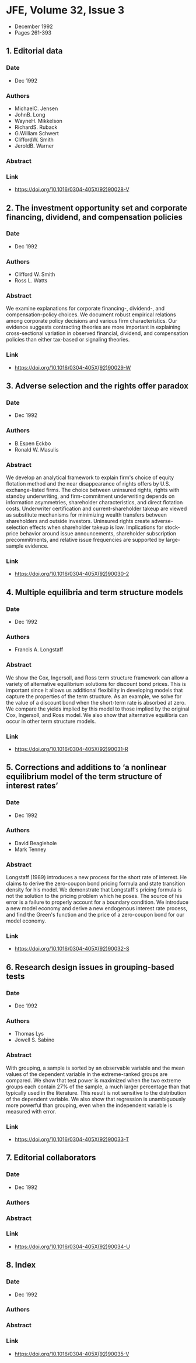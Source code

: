 # JFE, Volume 32, Issue 3
- December 1992
- Pages 261-393

## 1. Editorial data
### Date
- Dec 1992
### Authors
- MichaelC. Jensen
- JohnB. Long
- WayneH. Mikkelson
- RichardS. Ruback
- G.William Schwert
- CliffordW. Smith
- JeroldB. Warner
### Abstract

### Link
- https://doi.org/10.1016/0304-405X(92)90028-V

## 2. The investment opportunity set and corporate financing, dividend, and compensation policies
### Date
- Dec 1992
### Authors
- Clifford W. Smith
- Ross L. Watts
### Abstract
We examine explanations for corporate financing-, dividend-, and compensation-policy choices. We document robust empirical relations among corporate policy decisions and various firm characteristics. Our evidence suggests contracting theories are more important in explaining cross-sectional variation in observed financial, dividend, and compensation policies than either tax-based or signaling theories.
### Link
- https://doi.org/10.1016/0304-405X(92)90029-W

## 3. Adverse selection and the rights offer paradox
### Date
- Dec 1992
### Authors
- B.Espen Eckbo
- Ronald W. Masulis
### Abstract
We develop an analytical framework to explain firm's choice of equity flotation method and the near disappearance of rights offers by U.S. exchange-listed firms. The choice between uninsured rights, rights with standby underwriting, and firm-commitment underwriting depends on information asymmetries, shareholder characteristics, and direct flotation costs. Underwriter certification and current-shareholder takeup are viewed as substitute mechanisms for minimizing wealth transfers between shareholders and outside investors. Uninsured rights create adverse-selection effects when shareholder takeup is low. Implications for stock-price behavior around issue announcements, shareholder subscription precommitments, and relative issue frequencies are supported by large-sample evidence.
### Link
- https://doi.org/10.1016/0304-405X(92)90030-2

## 4. Multiple equilibria and term structure models
### Date
- Dec 1992
### Authors
- Francis A. Longstaff
### Abstract
We show the Cox, Ingersoll, and Ross term structure framework can allow a variety of alternative equilibrium solutions for discount bond prices. This is important since it allows us additional flexibility in developing models that capture the properties of the term structure. As an example, we solve for the value of a discount bond when the short-term rate is absorbed at zero. We compare the yields implied by this model to those implied by the original Cox, Ingersoll, and Ross model. We also show that alternative equilibria can occur in other term structure models.
### Link
- https://doi.org/10.1016/0304-405X(92)90031-R

## 5. Corrections and additions to ‘a nonlinear equilibrium model of the term structure of interest rates’
### Date
- Dec 1992
### Authors
- David Beaglehole
- Mark Tenney
### Abstract
Longstaff (1989) introduces a new process for the short rate of interest. He claims to derive the zero-coupon bond pricing formula and state transition density for his model. We demonstrate that Longstaff's pricing formula is not the solution to the pricing problem which he poses. The source of his error is a failure to properly account for a boundary condition. We introduce a new model economy and derive a new endogenous interest rate process, and find the Green's function and the price of a zero-coupon bond for our model economy.
### Link
- https://doi.org/10.1016/0304-405X(92)90032-S

## 6. Research design issues in grouping-based tests
### Date
- Dec 1992
### Authors
- Thomas Lys
- Jowell S. Sabino
### Abstract
With grouping, a sample is sorted by an observable variable and the mean values of the dependent variable in the extreme-ranked groups are compared. We show that test power is maximized when the two extreme groups each contain 27% of the sample, a much larger percentage than that typically used in the literature. This result is not sensitive to the distribution of the dependent variable. We also show that regression is unambiguously more powerful than grouping, even when the independent variable is measured with error.
### Link
- https://doi.org/10.1016/0304-405X(92)90033-T

## 7. Editorial collaborators
### Date
- Dec 1992
### Authors
### Abstract

### Link
- https://doi.org/10.1016/0304-405X(92)90034-U

## 8. Index
### Date
- Dec 1992
### Authors
### Abstract

### Link
- https://doi.org/10.1016/0304-405X(92)90035-V

